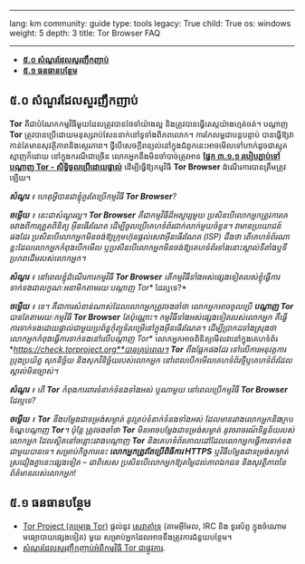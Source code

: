 

---

lang: km
community: guide
type: tools
legacy: True
child: True
os: windows
weight: 5
depth: 3
title: Tor Browser FAQ

---

- [**៥.០ សំណួរដែលសួរញឹកញាប់**](#5.0)
- [**៥.១ ធនធានបន្ថែម**](#5.1)

<a name="5.0"></a>
## ៥.០ សំណួរដែលសួរញឹកញាប់ ##

**Tor** គឺជាបំណែកកម្មវិធីមួយដែលត្រូវបានថែទាំយ៉ាងល្អ និងត្រូវបានធ្វើតេស្តយ៉ាងហ្មត់ចត់។ បណ្តាញ **Tor** ត្រូវបានប្រើដោយមនុស្សរាប់សែននាក់នៅទូទាំងពិភពលោក។ ការកែលម្អជាបន្តបន្ទាប់ បានធ្វើឱ្យវាកាន់តែមានសុវត្ថិភាពនិងស្ថេរភាព។ ថ្វីបើសេចក្តីពន្យល់នៅក្នុងជំពូកនេះអាចមើលទៅហាក់ដូចជាស្មុគស្មាញក៏ដោយ នៅក្នុងករណីជាច្រើន លោកអ្នកនឹងមិនចាំបាច់ត្រូវអាន [**ផ្នែក ៣.១.១ របៀបភ្ជាប់ទៅបណ្តាញ Tor - សិទ្ធិចូលប្រើដោយផ្ទាល់**](/km/tor_anonymitynetwork) ដើម្បីធ្វើឱ្យកម្មវិធី **Tor Browser** ដំណើរការបានត្រឹមត្រូវឡើយ។ 

<div class="background" markdown="1"> 

***សំណួរ** ៖ ហេតុអ្វីបានជាខ្ញុំគួរតែប្រើកម្មវិធី **Tor Browser**?*

***ចម្លើយ** ៖ នេះជាសំណួរល្អ។ **Tor Browser** គឺជាកម្មវិធីដ៏អស្ចារ្យមួយ ប្រសិនបើលោកអ្នកត្រូវការគេចវាងពីការត្រួតពិនិត្យ អ៊ីនធើរណែត ដើម្បីចូលប្រើគេហទំព័រជាក់លាក់មួយចំនួន។ វាមានប្រយោជន៍ផងដែរ ប្រសិនបើលោកអ្នកមិនចង់ឱ្យក្រុមហ៊ុនផ្តល់សេវាអ៊ីនធើរណែត (ISP) ដឹងថា តើគេហទំព័រណាខ្លះដែលលោកអ្នកកំពុងបើកមើល ឬប្រសិនបើលោកអ្នកមិនចង់ឱ្យគេហទំព័រទាំងនោះស្គាល់ទីតាំងឬទីប្រភពដើមរបស់លោកអ្នក។*

***សំណួរ** ៖ នៅពេលខ្ញុំដំណើរការកម្មវិធី **Tor Browser**  តើកម្មវិធីទាំងអស់ផ្សេងទៀតរបស់ខ្ញុំធ្វើការទាក់ទងជាលក្ខណៈអនាមិកតាមរយៈ**បណ្តាញ Tor** ដែរឬទេ?*

***ចម្លើយ** ៖ ទេ។ គឺជាការសំខាន់ណាស់ដែលលោកអ្នកត្រូវចងចាំថា លោកអ្នកអាចចូលប្រើ **បណ្តាញ Tor** បានតែតាមរយៈកម្មវិធី **Tor Browser** តែប៉ុណ្ណោះ។ កម្មវិធីទាំងអស់ផ្សេងទៀតរបស់លោកអ្នក គឺធ្វើការទាក់ទងដោយផ្ទាល់ជាមួយប្រព័ន្ធកុំព្យូទ័របម្រើនៅក្នុងអ៊ីនធើរណែត។ ដើម្បីប្រាកដទាំងស្រុងថា លោកអ្នកកំពុងធ្វើការទាក់ទងនៅលើ**បណ្តាញ Tor** លោកអ្នកអាចពិនិត្យមើលវានៅក្នុងគេហទំព័រ **https://check.torproject.org**បានគ្រប់ពេល។ **Tor** ពឹងផ្អែកផងដែរ ទៅលើការអនុវត្តការប្រុងប្រយ័ត្ន សុភនិច្ឆ័យ និងសុភវិនិច្ឆ័យរបស់លោកអ្នក នៅពេលបើកមើលគេហទំព័រថ្មីឬគេហទំព័រដែលស្គាល់មិនច្បាស់។*

***សំណួរ** ៖ តើ **Tor** កំពុងការពារទំនាក់ទំនងទាំងអស់ ឬណាមួយ នៅពេលប្រើកម្មវិធី **Tor Browser** ដែរឬទេ?*

***ចម្លើយ** ៖ **Tor** នឹងបម្លែងជាទម្រង់សម្ងាត់ នូវគ្រប់ទំនាក់ទំនងទាំងអស់ ដែលមានរវាងលោកអ្នកនិង*ក្របខ័ណ្ឌ*បណ្តាញ **Tor**។ ប៉ុន្តែ ត្រូវចងចាំថា **Tor** មិនអាចបម្លែងជាទម្រង់សម្ងាត់ នូវចរាចរណ៍ទិន្នន័យរបស់លោកអ្នក ដែលស្ថិតនៅចន្លោះរវាងបណ្តាញ **Tor** និងគេហទំព័រគោលដៅដែលលោកអ្នកធ្វើការទាក់ទងជាមួយបានទេ។ សម្រាប់កិច្ចការនេះ **លោកអ្នកត្រូវតែប្រើពិធីការ HTTPS** ឬវិធីបម្លែងជាទម្រង់សម្ងាត់ស្រដៀងគ្នានេះផ្សេងទៀត – ជាពិសេស ប្រសិនបើលោកអ្នកឱ្យតម្លៃដល់ភាពឯកជន និងសុវត្ថិភាពនៃព័ត៌មានរបស់លោកអ្នក!*

</div>

<a name="5.1"></a>
## ៥.១ ធនធានបន្ថែម ##

- [Tor Project (គម្រោង Tor)](https://www.torproject.org) ផ្តល់នូវ [សេវាគាំទ្រ](https://www.torproject.org/about/contact.html.en) (តាមអ៊ីមែល, IRC និង ទូរស័ព្ទ ក្នុងចំណោមមធ្យោបាយផ្សេងទៀត) មួយ សម្រាប់អ្នកដែលអាចនឹងត្រូវការជំនួយបន្ថែម។ 
- [សំណួរដែលសួរញឹកញាប់អំពីកម្មវិធី Tor ជាផ្លូវការ​](https://www.torproject.org/docs/faq).

